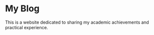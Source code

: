 # My Blog                   

This is a website dedicated to sharing my academic achievements and practical experience.                                            
